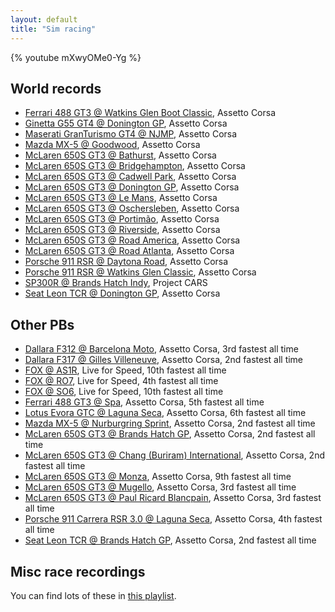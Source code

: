 ```yaml
---
layout: default
title: "Sim racing"
---
```


{% youtube mXwyOMe0-Yg %}

## World records

- [Ferrari 488 GT3 @ Watkins Glen Boot Classic](https://www.youtube.com/watch?v=Ki6F-1ancYY), Assetto Corsa
- [Ginetta G55 GT4 @ Donington GP](https://www.youtube.com/watch?v=qm2MzFcdw4U), Assetto Corsa
- [Maserati GranTurismo GT4 @ NJMP](https://www.youtube.com/watch?v=-Dc0mfbhX8E), Assetto Corsa
- [Mazda MX-5 @ Goodwood](https://www.youtube.com/watch?v=tClhKWA0X-A), Assetto Corsa
- [McLaren 650S GT3 @ Bathurst](https://www.youtube.com/watch?v=RX7rvl1Qtmg), Assetto Corsa
- [McLaren 650S GT3 @ Bridgehampton](https://www.youtube.com/watch?v=LvUUHBSTIbw), Assetto Corsa
- [McLaren 650S GT3 @ Cadwell Park](https://www.youtube.com/watch?v=GBqIdZ0rghw), Assetto Corsa
- [McLaren 650S GT3 @ Donington GP](https://www.youtube.com/watch?v=6AUg5jqUoes), Assetto Corsa
- [McLaren 650S GT3 @ Le Mans](https://www.youtube.com/watch?v=-_zZXx1DiZY&t=90s), Assetto Corsa
- [McLaren 650S GT3 @ Oschersleben](https://www.youtube.com/watch?v=lOwN-pcgMe4), Assetto Corsa
- [McLaren 650S GT3 @ Portimão](https://www.youtube.com/watch?v=8adD9P4gM7A), Assetto Corsa
- [McLaren 650S GT3 @ Riverside](https://www.youtube.com/watch?v=tbeb8gpFbNw), Assetto Corsa
- [McLaren 650S GT3 @ Road America](https://www.youtube.com/watch?v=nyVzzfOlQfQ), Assetto Corsa
- [McLaren 650S GT3 @ Road Atlanta](https://www.youtube.com/watch?v=Q-Ho6vwZ3uA), Assetto Corsa
- [Porsche 911 RSR @ Daytona Road](https://www.youtube.com/watch?v=TgLVdISlVi4), Assetto Corsa
- [Porsche 911 RSR @ Watkins Glen Classic](https://www.youtube.com/watch?v=IFnur0YskNo), Assetto Corsa
- [SP300R @ Brands Hatch Indy](https://www.youtube.com/watch?v=qvyPT3P8aHw), Project CARS
- [Seat Leon TCR @ Donington GP](https://www.youtube.com/watch?v=CgQbzRjC8ZA), Assetto Corsa

## Other PBs

- [Dallara F312 @ Barcelona Moto](https://www.youtube.com/watch?v=JLnOfKBerpc), Assetto Corsa, 3rd fastest all time
- [Dallara F317 @ Gilles Villeneuve](https://www.youtube.com/watch?v=ybEdh1IlZfY), Assetto Corsa, 2nd fastest all time
- [FOX @ AS1R](https://www.youtube.com/watch?v=bpRAhw2Phlc), Live for Speed, 10th fastest all time
- [FOX @ RO7](https://www.youtube.com/watch?v=wO0XxZdd-XQ), Live for Speed, 4th fastest all time
- [FOX @ SO6](https://www.youtube.com/watch?v=JFZJsbta5po), Live for Speed, 10th fastest all time
- [Ferrari 488 GT3 @ Spa](https://www.youtube.com/watch?v=JpFILXyPTnU), Assetto Corsa, 5th fastest all time
- [Lotus Evora GTC @ Laguna Seca](https://www.youtube.com/watch?v=tDTUPHYuV20), Assetto Corsa, 6th fastest all time
- [Mazda MX-5 @ Nurburgring Sprint](https://www.youtube.com/watch?v=wojQuKeo47c), Assetto Corsa, 2nd fastest all time
- [McLaren 650S GT3 @ Brands Hatch GP](https://www.youtube.com/watch?v=LCtUKypKsp4), Assetto Corsa, 2nd fastest all time
- [McLaren 650S GT3 @ Chang (Buriram) International](https://www.youtube.com/watch?v=9xpdLmuXRYs), Assetto Corsa, 2nd fastest all time
- [McLaren 650S GT3 @ Monza](https://www.youtube.com/watch?v=I7hCIJnNMPs), Assetto Corsa, 9th fastest all time
- [McLaren 650S GT3 @ Mugello](https://www.youtube.com/watch?v=5eB-nOquCqI), Assetto Corsa, 3rd fastest all time
- [McLaren 650S GT3 @ Paul Ricard Blancpain](https://www.youtube.com/watch?v=XmMqyLV5Z5k), Assetto Corsa, 3rd fastest all time
- [Porsche 911 Carrera RSR 3.0 @ Laguna Seca](https://www.youtube.com/watch?v=cjzQoYVtUi8), Assetto Corsa, 4th fastest all time
- [Seat Leon TCR @ Brands Hatch GP](https://www.youtube.com/watch?v=ZULk1UoxBeI), Assetto Corsa, 2nd fastest all time

## Misc race recordings

You can find lots of these in [this
playlist](https://www.youtube.com/playlist?list=PLAmu8LizOBKA8oIZHKFvc-vnMjX_TAvqB).
